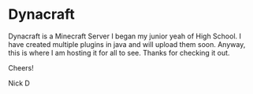 Dynacraft
===================

Dynacraft is a Minecraft Server I began my junior yeah of High School. I have created multiple plugins in java and will upload them soon. Anyway, this is where I am hosting it for all to see. Thanks for checking it out.

Cheers!

Nick D
